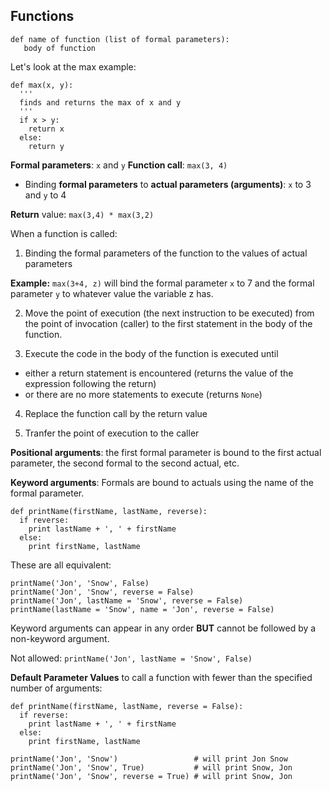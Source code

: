 ## Functions

```
def name of function (list of formal parameters):
   body of function
```

Let's look at the max example:

```
def max(x, y):
  '''
  finds and returns the max of x and y
  '''
  if x > y:
    return x
  else:
    return y
```

**Formal parameters**: `x` and `y`
**Function call**: `max(3, 4)`
  * Binding **formal parameters** to **actual parameters (arguments)**: `x` to 3 and `y` to 4

**Return** value:
`max(3,4) * max(3,2)`

When a function is called:

1. Binding the formal parameters of the function to the values of actual parameters

  **Example:** `max(3+4, z)` will bind the formal parameter `x`
to 7 and the formal parameter `y` to whatever value the variable z has.

2. Move the point of execution (the next instruction to be executed) from the point of invocation (caller) to the first statement in the body of the function.

3. Execute the code in the body of the function is executed until 
* either a return statement is encountered 
(returns the value of the expression following the return)
* or there are no more statements to execute 
(returns `None`)

4. Replace the function call by the return value

5. Tranfer the point of execution to the caller


**Positional arguments**: the first formal parameter is bound to the first actual parameter, the second formal to the second actual, etc. 

**Keyword arguments**: Formals are bound to actuals using the name of the formal parameter.

```
def printName(firstName, lastName, reverse):
  if reverse:
    print lastName + ', ' + firstName
  else:
    print firstName, lastName
```

These are all equivalent:
```
printName('Jon', 'Snow', False)
printName('Jon', 'Snow', reverse = False)
printName('Jon', lastName = 'Snow', reverse = False)
printName(lastName = 'Snow', name = 'Jon', reverse = False)
```

Keyword arguments can appear in any order **BUT** cannot be followed by a non-keyword argument.

Not allowed:
`printName('Jon', lastName = 'Snow', False)`


**Default Parameter Values** to call a function with fewer than the specified number of arguments:

```
def printName(firstName, lastName, reverse = False):
  if reverse:
    print lastName + ', ' + firstName
  else:
    print firstName, lastName

printName('Jon', 'Snow')                 # will print Jon Snow
printName('Jon', 'Snow', True)           # will print Snow, Jon
printName('Jon', 'Snow', reverse = True) # will print Snow, Jon
```